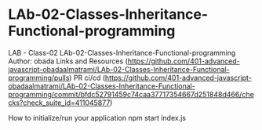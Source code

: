 # LAb-02-Classes-Inheritance-Functional-programming


LAB - Class-02
LAb-02-Classes-Inheritance-Functional-programming
Author: obada 
Links and Resources
(https://github.com/401-advanced-javascript-obadaalmatrami/LAb-02-Classes-Inheritance-Functional-programming/pulls) PR
ci/cd (https://github.com/401-advanced-javascript-obadaalmatrami/LAb-02-Classes-Inheritance-Functional-programming/commit/bfdc52791459c74caa37717354667d251848d466/checks?check_suite_id=411045877)

How to initialize/run your application 
npm start index.js